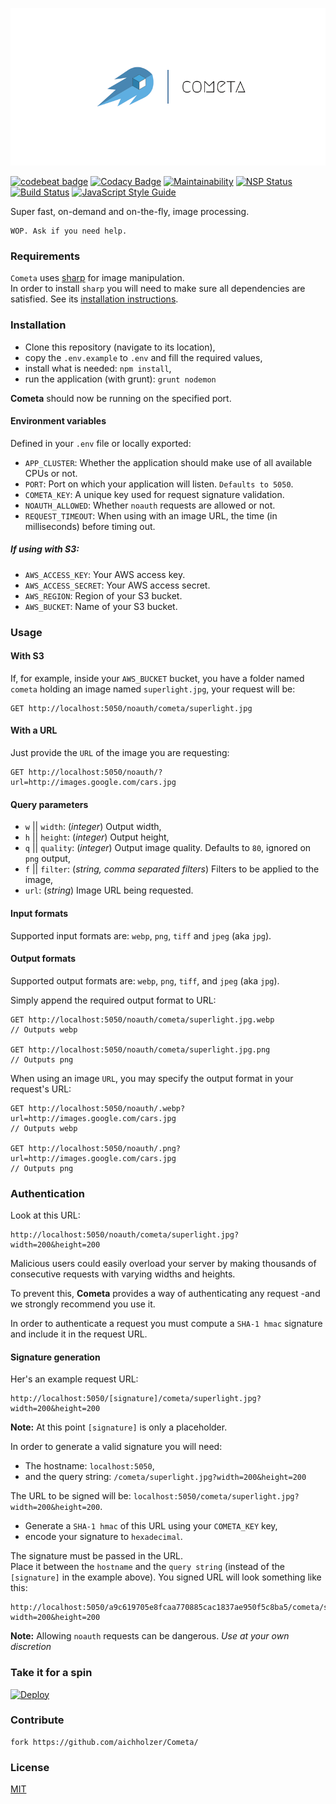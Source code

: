 <p align="center">
  <img src="https://raw.githubusercontent.com/CometaFront/Assets/master/Images/Cover.png" alt="Cometa" />
</p>

[![codebeat badge](https://codebeat.co/badges/f6086240-7e21-4dad-930b-51384ac1f69a)](https://codebeat.co/projects/github-com-cometafront-cometa-master)
[![Codacy Badge](https://api.codacy.com/project/badge/Grade/9813c362ec754cceb759888d891f3bf6)](https://www.codacy.com/app/aichholzer/Cometa?utm_source=github.com&amp;utm_medium=referral&amp;utm_content=CometaFront/Cometa&amp;utm_campaign=Badge_Grade)
[![Maintainability](https://api.codeclimate.com/v1/badges/de955dab2112431e84ba/maintainability)](https://codeclimate.com/github/CometaFront/Cometa/maintainability)
[![NSP Status](https://nodesecurity.io/orgs/cometa/projects/55b14b29-b6f7-4b99-be1a-39afc5c9ca05/badge)](https://nodesecurity.io/orgs/cometa/projects/55b14b29-b6f7-4b99-be1a-39afc5c9ca05)
[![Build Status](https://travis-ci.org/CometaFront/Cometa.svg?branch=master)](https://travis-ci.org/CometaFront/Cometa)
[![JavaScript Style Guide](https://img.shields.io/badge/code_style-standard-brightgreen.svg)](https://standardjs.com)

Super fast, on-demand and on-the-fly, image processing.

```
WOP. Ask if you need help.
```


### Requirements

`Cometa` uses [sharp](https://github.com/lovell/sharp) for image manipulation.<br />
In order to install `sharp` you will need to make sure all dependencies are satisfied. See its [installation instructions](http://sharp.dimens.io/en/stable/install/).



### Installation

- Clone this repository (navigate to its location),
- copy the `.env.example` to `.env` and fill the required values,
- install what is needed: `npm install`,
- run the application (with grunt): `grunt nodemon`

**Cometa** should now be running on the specified port.


#### Environment variables

Defined in your `.env` file or locally exported:

- `APP_CLUSTER`: Whether the application should make use of all available CPUs or not.
- `PORT`: Port on which your application will listen. `Defaults to 5050`.
- `COMETA_KEY`: A unique key used for request signature validation.
- `NOAUTH_ALLOWED`: Whether `noauth` requests are allowed or not.
- `REQUEST_TIMEOUT`: When using with an image URL, the time (in milliseconds) before timing out.

##### If using with S3:
- `AWS_ACCESS_KEY`: Your AWS access key.
- `AWS_ACCESS_SECRET`: Your AWS access secret.
- `AWS_REGION`: Region of your S3 bucket.
- `AWS_BUCKET`: Name of your S3 bucket.


### Usage
#### With S3

If, for example, inside your `AWS_BUCKET` bucket, you have a folder named `cometa` holding an image named `superlight.jpg`, your request will be:

```
GET http://localhost:5050/noauth/cometa/superlight.jpg
```

#### With a URL

Just provide the `URL` of the image you are requesting:

```
GET http://localhost:5050/noauth/?url=http://images.google.com/cars.jpg
```

#### Query parameters

- `w` || `width`: (*integer*) Output width,
- `h` || `height`: (*integer*) Output height,
- `q` || `quality`: (*integer*) Output image quality. Defaults to `80`, ignored on `png` output,
- `f` || `filter`: (*string, comma separated filters*) Filters to be applied to the image,
- `url`: (*string*) Image URL being requested.


#### Input formats

Supported input formats are: `webp`, `png`, `tiff` and `jpeg` (aka `jpg`).


#### Output formats

Supported output formats are: `webp`, `png`, `tiff`, and `jpeg` (aka `jpg`).

Simply append the required output format to URL:

```
GET http://localhost:5050/noauth/cometa/superlight.jpg.webp
// Outputs webp

GET http://localhost:5050/noauth/cometa/superlight.jpg.png
// Outputs png
```

When using an image `URL`, you may specify the output format in your request's URL:

```
GET http://localhost:5050/noauth/.webp?url=http://images.google.com/cars.jpg
// Outputs webp

GET http://localhost:5050/noauth/.png?url=http://images.google.com/cars.jpg
// Outputs png
```


### Authentication

Look at this URL:

```
http://localhost:5050/noauth/cometa/superlight.jpg?width=200&height=200
```

Malicious users could easily overload your server by making thousands of consecutive requests with varying widths and heights.

To prevent this, **Cometa** provides a way of authenticating any request -and we strongly recommend you use it.

In order to authenticate a request you must compute a `SHA-1 hmac` signature and include it in the request URL.


#### Signature generation

Her's an example request URL:

```
http://localhost:5050/[signature]/cometa/superlight.jpg?width=200&height=200
```
**Note:** At this point `[signature]` is only a placeholder.

In order to generate a valid signature you will need:

- The hostname: `localhost:5050`,
- and the query string: `/cometa/superlight.jpg?width=200&height=200`

The URL to be signed will be: `localhost:5050/cometa/superlight.jpg?width=200&height=200`.

- Generate a `SHA-1 hmac` of this URL using your `COMETA_KEY` key,
- encode your signature to `hexadecimal`.

The signature must be passed in the URL.<br />
Place it between the `hostname` and the `query string` (instead of the `[signature]` in the example above). You signed URL will look something like this:

```
http://localhost:5050/a9c619705e8fcaa770885cac1837ae950f5c8ba5/cometa/superlight.jpg?width=200&height=200
```

**Note:** Allowing `noauth` requests can be dangerous. *Use at your own discretion*


### Take it for a spin
[![Deploy](https://www.herokucdn.com/deploy/button.svg)](https://heroku.com/deploy)


### Contribute
```
fork https://github.com/aichholzer/Cometa/
```


### License

[MIT](https://github.com/aichholzer/Cometa/blob/master/LICENSE)

